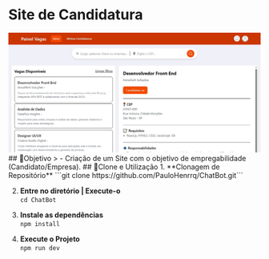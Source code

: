# Site de Candidatura 
<img src='src/assets/Home-page.jpeg' alt='Página Inicial' style='width: 64; height: 64'/>
## 📍Objetivo
> - Criação de um Site com o objetivo de empregabilidade (Candidato/Empresa). 
## 🔌Clone e Utilização
1. **Clonagem de Repositório**  
```git clone https://github.com/PauloHenrrq/ChatBot.git```

2. **Entre no diretório | Execute-o**  
```cd ChatBot```

3. **Instale as dependências**  
```npm install```

4. **Execute o Projeto**  
```npm run dev```
